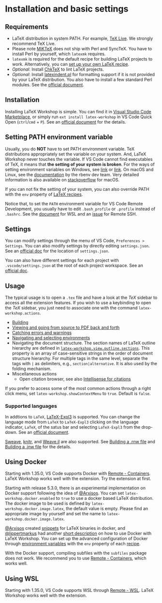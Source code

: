 # Installation and basic settings

## Requirements

- LaTeX distribution in system PATH. For example, [TeX Live](https://www.tug.org/texlive/). We strongly recommend TeX Live.
- Please note [MiKTeX](https://miktex.org/) does not ship with Perl and SyncTeX. You have to install Perl by yourself, which `latexmk` requires.
- `latexmk` is required for the default recipe for building LaTeX projects to work. Alternatively, you can [set up your own LaTeX recipe](Compile#latex-recipes).
- _Optional_: Install [ChkTeX](https://www.nongnu.org/chktex) to lint LaTeX projects.
- _Optional_: Install [latexindent.pl](https://github.com/cmhughes/latexindent.pl) for formatting support if it is not provided by your LaTeX distribution. You also have to install a few standard Perl modules. See the [official document](https://latexindentpl.readthedocs.io/en/latest/appendices.html).

## Installation

Installing LaTeX Workshop is simple. You can find it in [Visual Studio Code Marketplace](https://marketplace.visualstudio.com/items?itemName=James-Yu.latex-workshop), or simply run `ext install latex-workshop` in VS Code Quick Open (`ctrl`/`cmd` + `P`). See an [official document](https://code.visualstudio.com/docs/editor/extension-gallery) for the details.

## Setting PATH environment variable

Usually, you do **NOT** have to set PATH environment variable. TeX distributions appropriately set the variable on your system. And, LaTeX Workshop never touches the variable. If VS Code cannot find executables of TeX, it means that **the setting of your system is broken**. For the ways of setting environment variables on Windows, see [link](https://docs.telerik.com/teststudio/features/test-runners/add-path-environment-variables) or [link](https://www.computerhope.com/issues/ch000549.htm). On macOS and Linux, see the  [documentation](https://github.com/rbenv/rbenv/wiki/unix-shell-initialization) by the rbenv dev team.  Very detailed information is also available on [stackoverflow](https://stackoverflow.com/questions/135688/setting-environment-variables-on-os-x) for macOS.

If you can not fix the setting of your system, you can also override PATH with the `env` property of [LaTeX recipes](Compile#latex-recipes).

Notice that, to set the `PATH` environment variable for VS Code Remote Development, you usually have to edit `.bash_profile` or `.profile` instead of `.bashrc`. See the [document](https://code.visualstudio.com/docs/remote/troubleshooting#_configure-the-environment-for-the-remote-extension-host) for WSL and an [issue](https://github.com/microsoft/vscode-remote-release/issues/1671#issuecomment-542818686) for Remote SSH.

## Settings

You can modify settings through the menu of VS Code, `Preferences > Settings`.
You can also modify settings by directly editing `settings.json`. See an [official doc](https://code.visualstudio.com/docs/getstarted/settings#_settings-file-locations) for the location of `settings.json`.

You can also have different settings for each project with `.vscode/settings.json` at the root of each project workspace. See an [official doc](https://code.visualstudio.com/docs/getstarted/settings#_settings-file-locations).

## Usage

The typical usage is to open a `.tex` file and have a look at the _TeX_ sidebar to access all the extension features. If you wish to use a keybinding to open the _TeX_ sidebar, you just need to associate one with the command `latex-workshop.actions`.

- [Building](Compile#building-the-document)
- [Viewing and going from source to PDF back and forth](View)
- [Catching errors and warnings](Compile#catching-errors-and-warnings)
- [Navigating and selecting environments](Environments#Navigating-and-selection)
- Navigating the document structure. The section names of LaTeX outline hierarchy are defined in [`latex-workshop.view.outline.sections`](ExtraFeatures#latex-workshopviewoutlinesections). This property is an array of case-sensitive strings in the order of document structure hierarchy. For multiple tags in the same level, separate the tags with `|` as delimiters, e.g., `section|alternative`. It is also used by the folding mechanism.
- Miscellaneous actions
  - Open citation browser, see also [Intellisense for citations](Intellisense#Citations)

If you prefer to access some of the most common actions through a right click menu, set `latex-workshop.showContextMenu` to `true`. Default is `false`.

### Supported languages

In addtions to `LaTeX`, [LaTeX-Expl3](https://www.latex-project.org/latex3/code/) is supported. You can change the language mode from `LaTeX` to `LaTeX-Expl3` clicking on the language indicator, `LaTeX`, of the satus bar and selecting `LaTeX-Expl3` from the drop-down. See an [official document](https://code.visualstudio.com/docs/languages/overview#_changing-the-language-for-the-selected-file).

[Sweave](https://stat.ethz.ch/R-manual/R-patched/library/utils/doc/Sweave.pdf), [knitr](https://yihui.org/knitr/), and [Weave.jl](https://github.com/JunoLab/Weave.jl) are also supported. See [Building a .rnw file](Compile#building-a-rnw-file) and [Building a .jnw file](Compile#building-a-jnw-file) for the details.

## Using Docker

Starting with 1.35.0, VS Code supports Docker with [Remote - Containers](https://marketplace.visualstudio.com/items?itemName=ms-vscode-remote.remote-containers). LaTeX Workshop works well with the extension. Try the extension at first.

Starting with release 5.3.0, there is an experimental implementation on Docker support following the idea of [@Arxisos](https://github.com/Arxisos). You can set `latex-workshop.docker.enabled` to `true` to use a docker based LaTeX distribution. The docker image to be used is defined by `latex-workshop.docker.image.latex`, the default value is empty. Please find an appropriate image by yourself and set the name to `latex-workshop.docker.image.latex`.

[@Arxisos](https://github.com/Arxisos) created [snippets](https://github.com/Arxisos/LaTex-Workshop-Docker) for LaTeX binaries in docker, and [@lippertmarkus](https://github.com/lippertmarkus) had another [short description](https://github.com/James-Yu/LaTeX-Workshop/issues/302) on how to use Docker with LaTeX Workshop.
You can set up the advanced configuration of Docker through [environment variables](https://docs.docker.com/engine/reference/commandline/cli/#environment-variables) with the `env` property of each [recipe](Compile#latex-recipes).

With the Docker support, compiling subfiles with the `subfiles` package does not work. We recommend you to use [Remote - Containers](https://marketplace.visualstudio.com/items?itemName=ms-vscode-remote.remote-containers), which works well.

## Using WSL

Starting with 1.35.0, VS Code supports WSL through [Remote - WSL](https://marketplace.visualstudio.com/items?itemName=ms-vscode-remote.remote-wsl). LaTeX Workshop works well with the extension.
